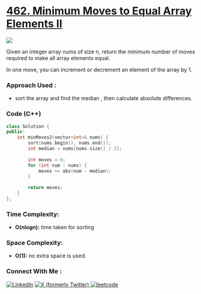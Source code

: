 # [462. Minimum Moves to Equal Array Elements II](https://leetcode.com/problems/minimum-moves-to-equal-array-elements-ii/)

![](https://badgen.net/badge/Level/Medium/yellow)

Given an integer array nums of size n, return the minimum number of moves required to make all array elements equal.

In one move, you can increment or decrement an element of the array by 1.

### Approach Used :

-   sort the array and find the median , then calculate absolute differences.

### Code (C++)

```cpp
class Solution {
public:
    int minMoves2(vector<int>& nums) {
        sort(nums.begin(), nums.end());
        int median = nums[nums.size() / 2];
        
        int moves = 0;
        for (int num : nums) {
            moves += abs(num - median);
        }
        
        return moves;
    }
};
```

### Time Complexity:
- **O(nlogn):** time taken for sorting

### Space Complexity:
- **O(1):** no extra space is used.


### Connect With Me : 

<a href="https://www.linkedin.com/in/shivam-ray-b4306524a/" target="_blank"><img src="https://img.shields.io/badge/LinkedIn-0077B5?style=for-the-badge&logo=linkedin&logoColor=white" alt="LinkedIn"></a>
<a href="https://x.com/rai_shivam11/" target="_blank"><img src="https://img.shields.io/badge/Twitter-1DA1F2?style=for-the-badge&logo=twitter&logoColor=white" alt="X (formerly Twitter)">
</a>
<a href="https://leetcode.com/u/shrunited0702/" target="_blank"><img src="https://img.shields.io/badge/LeetCode-000000?style=for-the-badge&logo=LeetCode&logoColor=#d16c06" alt="leetcode">
</a>